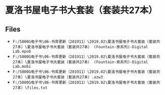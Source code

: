 # 夏洛书屋电子书大套装（套装共27本）

## Files

- `F:/5000G电子书\06-书库更新（201911）\2019.02\夏洛书屋电子书大套装（套装共27本）\夏洛书屋电子书大套装（套装共27本） (Fountain·泉系列)-Digital Lab.epub`
- `F:/5000G电子书\06-书库更新（201911）\2019.02\夏洛书屋电子书大套装（套装共27本）\夏洛书屋电子书大套装（套装共27本） (Fountain·泉系列)-Digital Lab.mobi`
- `F:/5000G电子书\06-书库更新（201911）\2019.02\夏洛书屋电子书大套装（套装共27本）\夏洛书屋电子书大套装（套装共27本）.azw3`
- `F:/5000G电子书\06-书库更新（201911）\2019.02\夏洛书屋电子书大套装（套装共27本）\files.txt`

